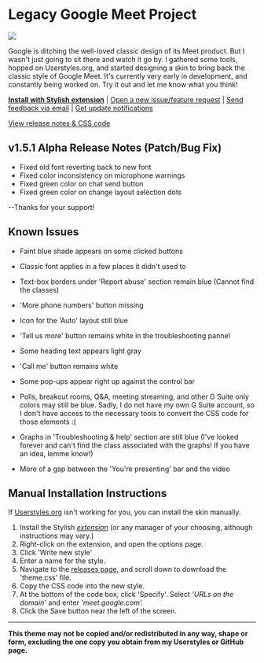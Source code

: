 # Legacy Google Meet Project

<img src="https://i.ibb.co/VQ9VY26/old-google-meet-colors.png"/>

Google is ditching the well-loved classic design of its Meet product. But I wasn't just going to sit there and watch it go by. I gathered some tools, hopped on Userstyles.org, and started designing a skin to bring back the classic style of Google Meet. It's currently very early in development, and constantly being worked on. Try it out and let me know what you think!

**[Install with Stylish extension](https://userstyles.org/styles/205419)** | [Open a new issue/feature request](https://github.com/Tech-How/Legacy-Google-Meet/issues/new/choose) | [Send feedback via email](mailto:tech_how_youtuber_55@yahoo.com?subject=Old%20Google%20Meet%20Feedback) | [Get update notifications](https://docs.google.com/forms/d/e/1FAIpQLSdSd3pEq-AlORiGjvSsPOyqWzx-bVH1v3S8E6o1y_12ljb7-w/viewform?usp=pp_url&entry.635720994=Subscribe+to+update+notifications)

[View release notes & CSS code](https://github.com/Tech-How/Legacy-Google-Meet/releases)

## v1.5.1 Alpha Release Notes (Patch/Bug Fix)
- Fixed old font reverting back to new font
- Fixed color inconsistency on microphone warnings
- Fixed green color on chat send button
- Fixed green color on change layout selection dots

--Thanks for your support!


## Known Issues
- Faint blue shade appears on some clicked buttons

- Classic font applies in a few places it didn't used to

- Text-box borders under 'Report abuse' section remain blue (Cannot find the classes)

- 'More phone numbers' button missing

- Icon for the 'Auto' layout still blue

- 'Tell us more' button remains white in the troubleshooting pannel

- Some heading text appears light gray

- 'Call me' button remains white

- Some pop-ups appear right up against the control bar

- Polls, breakout rooms, Q&A, meeting streaming, and other G Suite only colors may still be blue. Sadly, I do not have my own G Suite account, so I don't have access to the necessary tools to convert the CSS code for those elements :(

- Graphs in 'Troubleshooting & help' section are still blue (I've looked forever and can't find the class associated with the graphs! If you have an idea, lemme know!)

- More of a gap between the 'You're presenting' bar and the video


## Manual Installation Instructions
If [Userstyles.org](https://userstyles.org) isn't working for you, you can install the skin manually.

1. Install the Stylish *[extension](https://chrome.google.com/webstore/detail/stylish-custom-themes-for/fjnbnpbmkenffdnngjfgmeleoegfcffe)* (or any manager of your choosing, although instructions may vary.)
2. Right-click on the extension, and open the options page.
3. Click 'Write new style'
4. Enter a name for the style.
5. Navigate to the [releases page,](https://github.com/Tech-How/Legacy-Google-Meet/releases) and scroll down to download the 'theme.css' file.
6. Copy the CSS code into the new style.
7. At the bottom of the code box, click 'Specify'. Select *'URLs on the domain'* and enter *'meet.google.com'.*
8. Click the Save button near the left of the screen.

---
**This theme may not be copied and/or redistributed in any way, shape or form, excluding the one copy you obtain from my Userstyles or GitHub page.**

